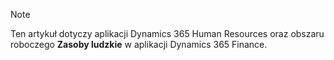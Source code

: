 > [!NOTE]
> Ten artykuł dotyczy aplikacji Dynamics 365 Human Resources oraz obszaru roboczego **Zasoby ludzkie** w aplikacji Dynamics 365 Finance.